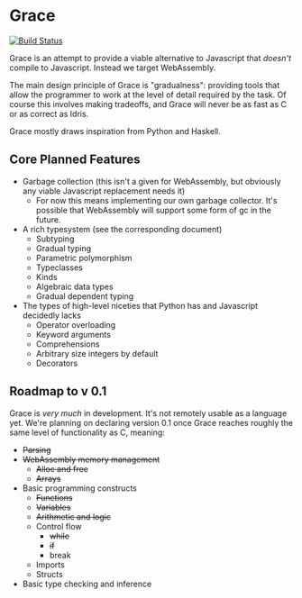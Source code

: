 # Grace
[![Build Status](https://travis-ci.com/vluzko/Grace.svg?branch=master)](https://travis-ci.com/vluzko/Grace)

Grace is an attempt to provide a viable alternative to Javascript that *doesn't* compile to Javascript. Instead we target WebAssembly.

The main design principle of Grace is "gradualness": providing tools that allow the programmer to work at the level of detail required by the task. Of course this involves making tradeoffs, and Grace will never be as fast as C or as correct as Idris.

Grace mostly draws inspiration from Python and Haskell.

## Core Planned Features
* Garbage collection (this isn't a given for WebAssembly, but obviously any viable Javascript replacement needs it)
    * For now this means implementing our own garbage collector. It's possible that WebAssembly will support some form of gc in the future.
* A rich typesystem (see the corresponding document)
    * Subtyping
    * Gradual typing
    * Parametric polymorphism
    * Typeclasses
    * Kinds
    * Algebraic data types
    * Gradual dependent typing
* The types of high-level niceties that Python has and Javascript decidedly lacks
    * Operator overloading
    * Keyword arguments
    * Comprehensions
    * Arbitrary size integers by default
    * Decorators

## Roadmap to v 0.1
Grace is *very much* in development. It's not remotely usable as a language yet. We're planning on declaring version 0.1 once Grace reaches roughly the same level of functionality as C, meaning:

* ~~Parsing~~
* ~~WebAssembly memory management~~
    * ~~Alloc and free~~
    * ~~Arrays~~
* Basic programming constructs
    * ~~Functions~~
    * ~~Variables~~
    * ~~Arithmetic and logic~~
    * Control flow
        * ~~while~~
        * ~~if~~
        * break
    * Imports
    * Structs
* Basic type checking and inference
